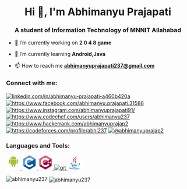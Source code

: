 <h1 align="center">Hi 👋, I'm Abhimanyu Prajapati</h1>
<h3 align="center">A student of Information Technology of MNNIT Allahabad</h3>

- 🔭 I’m currently working on **2 0 4 8 game**

- 🌱 I’m currently learning **Android,Java**

- 📫 How to reach me **abhimanyuprajapati237@gmail.com**

<h3 align="left">Connect with me:</h3>
<p align="left">
<a href="https://linkedin.com/in/linkedin.com/in/abhimanyu-prajapati-a460b420a" target="blank"><img align="center" src="https://raw.githubusercontent.com/rahuldkjain/github-profile-readme-generator/master/src/images/icons/Social/linked-in-alt.svg" alt="linkedin.com/in/abhimanyu-prajapati-a460b420a" height="30" width="40" /></a>
<a href="https://fb.com/https://www.facebook.com/abhimanyu.prajapati.31586" target="blank"><img align="center" src="https://raw.githubusercontent.com/rahuldkjain/github-profile-readme-generator/master/src/images/icons/Social/facebook.svg" alt="https://www.facebook.com/abhimanyu.prajapati.31586" height="30" width="40" /></a>
<a href="https://instagram.com/https://www.instagram.com/abhimanyuprajapati91/" target="blank"><img align="center" src="https://raw.githubusercontent.com/rahuldkjain/github-profile-readme-generator/master/src/images/icons/Social/instagram.svg" alt="https://www.instagram.com/abhimanyuprajapati91/" height="30" width="40" /></a>
<a href="https://www.codechef.com/users/https://www.codechef.com/users/abhimanyu237" target="blank"><img align="center" src="https://cdn.jsdelivr.net/npm/simple-icons@3.1.0/icons/codechef.svg" alt="https://www.codechef.com/users/abhimanyu237" height="30" width="40" /></a>
<a href="https://www.hackerrank.com/https://www.hackerrank.com/abhimanyuprajap2" target="blank"><img align="center" src="https://raw.githubusercontent.com/rahuldkjain/github-profile-readme-generator/master/src/images/icons/Social/hackerrank.svg" alt="https://www.hackerrank.com/abhimanyuprajap2" height="30" width="40" /></a>
<a href="https://codeforces.com/profile/https://codeforces.com/profile/abhi237" target="blank"><img align="center" src="https://cdn.jsdelivr.net/npm/simple-icons@3.0.1/icons/codeforces.svg" alt="https://codeforces.com/profile/abhi237" height="30" width="40" /></a>
<a href="https://www.hackerearth.com/@abhimanyuprajap2" target="blank"><img align="center" src="https://raw.githubusercontent.com/rahuldkjain/github-profile-readme-generator/master/src/images/icons/Social/hackerearth.svg" alt="@abhimanyuprajap2" height="30" width="40" /></a>
</p>

<h3 align="left">Languages and Tools:</h3>
<p align="left"> <a href="https://developer.android.com" target="_blank"> <img src="https://raw.githubusercontent.com/devicons/devicon/master/icons/android/android-original-wordmark.svg" alt="android" width="40" height="40"/> </a> <a href="https://www.cprogramming.com/" target="_blank"> <img src="https://raw.githubusercontent.com/devicons/devicon/master/icons/c/c-original.svg" alt="c" width="40" height="40"/> </a> <a href="https://www.w3schools.com/cpp/" target="_blank"> <img src="https://raw.githubusercontent.com/devicons/devicon/master/icons/cplusplus/cplusplus-original.svg" alt="cplusplus" width="40" height="40"/> </a> <a href="https://git-scm.com/" target="_blank"> <img src="https://www.vectorlogo.zone/logos/git-scm/git-scm-icon.svg" alt="git" width="40" height="40"/> </a> <a href="https://www.java.com" target="_blank"> <img src="https://raw.githubusercontent.com/devicons/devicon/master/icons/java/java-original.svg" alt="java" width="40" height="40"/> </a> </p>

<p><img align="left" src="https://github-readme-stats.vercel.app/api/top-langs?username=abhimanyu237&show_icons=true&locale=en&layout=compact" alt="abhimanyu237" /></p>

<p>&nbsp;<img align="center" src="https://github-readme-stats.vercel.app/api?username=abhimanyu237&show_icons=true&locale=en" alt="abhimanyu237" /></p>
